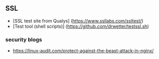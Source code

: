 ## SSL

* [SSL test site from Qualys] (https://www.ssllabs.com/ssltest/) 
* [Test tool (shell scripts)] (https://github.com/drwetter/testssl.sh)

### security blogs
* https://linux-audit.com/protect-against-the-beast-attack-in-nginx/
